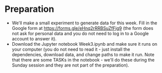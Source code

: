 # Preparation
- We'll make a small experiment to generate data for this week. Fill in the Google form at https://forms.gle/eHnq2rRRBSuZfFjg9 (the form does not ask for personal data and you do not need to log in to a Google account to answer it).
- Download the Jupyter notebook Week3.ipynb and make sure it runs on your computer (you do not need to read it - just install the dependencies, download data, and change paths to make it run. Note that there are some TASKs in the notebook - we'll do these during the Sunday session and they are not part of the preparation).
